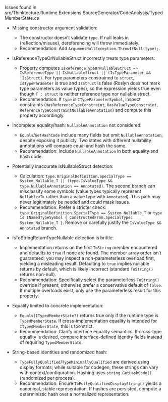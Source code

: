 Issues found in src/Thinktecture.Runtime.Extensions.SourceGenerator/CodeAnalysis/TypedMemberState.cs

- Missing constructor argument validation:
  - The constructor doesn’t validate `type`. If null leaks in (reflection/misuse), dereferencing will throw immediately.
  - Recommendation: Add `ArgumentNullException.ThrowIfNull(type);`.

- IsReferenceTypeOrNullableStruct incorrectly treats type parameters:
  - Property computes `IsReferenceTypeOrNullableStruct => IsReferenceType || IsNullableStruct || (IsTypeParameter && !IsStruct)`. For type parameters constrained to `struct`, `IsTypeParameter` is true and `IsStruct` is false (Roslyn does not mark type parameters as value types), so the expression yields true even though `T : struct` is neither reference type nor nullable struct.
  - Recommendation: If `type` is `ITypeParameterSymbol`, inspect constraints (`HasReferenceTypeConstraint`, `HasValueTypeConstraint`, `ReferenceTypeConstraintNullableAnnotation`) and compute this property accordingly.

- Incomplete equality/hash: `NullableAnnotation` not considered:
  - `Equals`/`GetHashCode` include many fields but omit `NullableAnnotation`, despite exposing it publicly. Two states with different nullability annotations will compare equal and hash the same.
  - Recommendation: Include `NullableAnnotation` in both equality and hash code.

- Potentially inaccurate IsNullableStruct detection:
  - Calculation: `type.OriginalDefinition.SpecialType == System_Nullable_T || (type.IsValueType && type.NullableAnnotation == Annotated)`. The second branch can misclassify some symbols (value types typically represent `Nullable<T>` rather than a value type with `Annotated`). This path may never legitimately be needed and could mask issues.
  - Recommendation: Prefer a stricter check: `type.OriginalDefinition.SpecialType == System_Nullable_T` or `type is INamedTypeSymbol { ConstructedFrom.SpecialType: System_Nullable_T }`. Remove or carefully justify the `IsValueType && Annotated` branch.

- IsToStringReturnTypeNullable detection is brittle:
  - Implementation returns on the first `ToString` member encountered and defaults to `true` if none are found. The member array order isn’t guaranteed; you may inspect a non-parameterless overload first, yielding a misleading result. Defaulting to `true` implies nullable returns by default, which is likely incorrect (standard `ToString()` returns non-null).
  - Recommendation: Specifically select the parameterless `ToString()` override if present; otherwise prefer a conservative default of `false`. If multiple overloads exist, only use the parameterless result for this property.

- Equality limited to concrete implementation:
  - `Equals(ITypedMemberState?)` returns true only if the runtime type is `TypedMemberState`. If cross-implementation equality is intended for `ITypedMemberState`, this is too strict.
  - Recommendation: Clarify interface equality semantics. If cross-type equality is desired, compare interface-defined identity fields instead of requiring `TypedMemberState`.

- String-based identities and randomized hash:
  - `TypeFullyQualified`/`TypeMinimallyQualified` are derived using display formats; while suitable for codegen, these strings can vary with context/configuration. Hashing uses `string.GetHashCode()` (randomized per process).
  - Recommendation: Ensure `ToFullyQualifiedDisplayString()` yields a canonical, stable representation. If hashes are persisted, compute a deterministic hash over a normalized representation.
